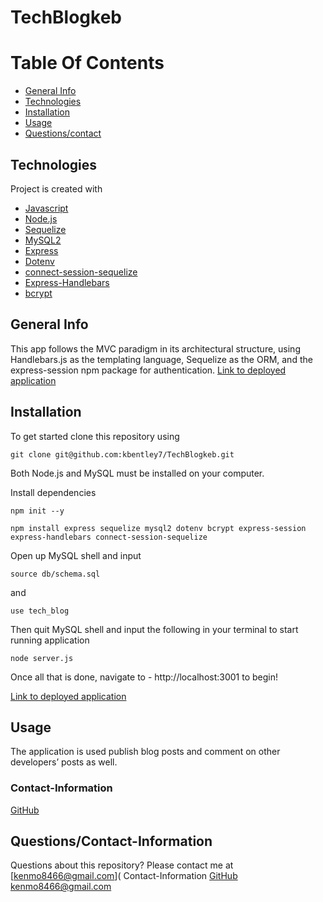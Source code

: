 # TechBlogkeb


# Table Of Contents
* [General Info](#general-info)
* [Technologies](#technologies)
* [Installation](#installation)
* [Usage](#usage)
* [Questions/contact](#questions)
## Technologies
Project is created with 
* [Javascript](https://www.javascript.com/)
* [Node.js](https://nodejs.org/en/)
* [Sequelize](https://www.npmjs.com/package/sequelize)
* [MySQL2](https://www.npmjs.com/package/mysql2)
* [Express](https://www.npmjs.com/package/express)
* [Dotenv](https://www.npmjs.com/package/dotenv)
* [connect-session-sequelize](https://www.npmjs.com/package/connect-session-sequelize)
* [Express-Handlebars](https://www.npmjs.com/package/express-handlebars)
* [bcrypt](https://www.npmjs.com/package/bcrypt)

## General Info
This app follows the MVC paradigm in its architectural structure, using Handlebars.js as the templating language, Sequelize as the ORM, and the express-session npm package for authentication.
 [Link to deployed application](https://techblogkb.herokuapp.com/)
<br>
## Installation
To get started clone this repository using 
<br>
```terminal
git clone git@github.com:kbentley7/TechBlogkeb.git
```
Both Node.js and MySQL must be installed on your computer.

Install dependencies 
```terminal
npm init --y
``` 
```terminal
npm install express sequelize mysql2 dotenv bcrypt express-session express-handlebars connect-session-sequelize
```
Open up MySQL shell and input 
```terminal
source db/schema.sql
```
and 
```terminal
use tech_blog
```
Then quit MySQL shell and input the following in your terminal to start running application
```terminal
node server.js
```
Once all that is done, navigate to - http://localhost:3001 to begin!

[Link to deployed application]( )

## Usage
The application is used publish blog posts and comment on other developers’ posts as well.
### Contact-Information
[GitHub](https://github.com/kbentley7)

## Questions/Contact-Information

Questions about this repository? Please contact me at 
[kenmo8466@gmail.com](
Contact-Information
[GitHub](https://github.com/kbentley7)
kenmo8466@gmail.com
